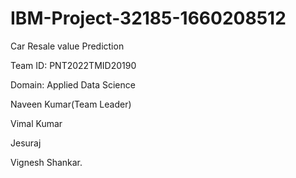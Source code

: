 # IBM-Project-32185-1660208512
Car Resale value Prediction

Team ID: PNT2022TMID20190

Domain: Applied Data Science

Naveen Kumar(Team Leader)

Vimal Kumar

Jesuraj

Vignesh Shankar.

